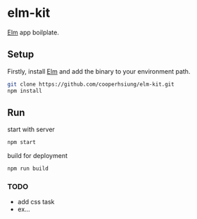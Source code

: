 # elm-kit

[Elm](https://elm-lang.org/) app boilplate.

## Setup

Firstly, install [Elm](https://guide.elm-lang.org/install.html) and add the binary to your environment path.

```bash
git clone https://github.com/cooperhsiung/elm-kit.git
npm install
```

## Run

start with server

```bash
npm start
```

build for deployment

```bash
npm run build
```

### TODO

- add css task
- ex...
